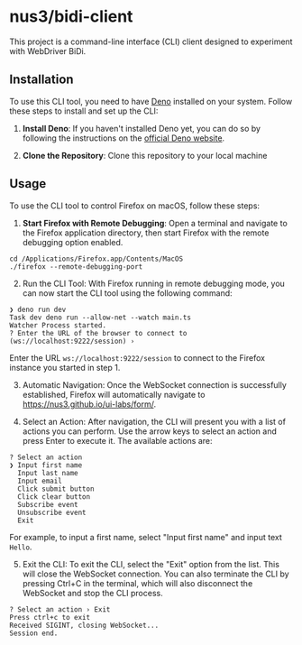 # nus3/bidi-client

This project is a command-line interface (CLI) client designed to experiment with WebDriver BiDi.

## Installation

To use this CLI tool, you need to have [Deno](https://deno.com/) installed on your system. Follow these steps to install and set up the CLI:

1. **Install Deno**: If you haven't installed Deno yet, you can do so by following the instructions on the [official Deno website](https://docs.deno.com/runtime/getting_started/installation/).

2. **Clone the Repository**: Clone this repository to your local machine

## Usage

To use the CLI tool to control Firefox on macOS, follow these steps:

1. **Start Firefox with Remote Debugging**: Open a terminal and navigate to the Firefox application directory, then start Firefox with the remote debugging option enabled.

```shell
cd /Applications/Firefox.app/Contents/MacOS
./firefox --remote-debugging-port
```

2. Run the CLI Tool: With Firefox running in remote debugging mode, you can now start the CLI tool using the following command:

```shell
❯ deno run dev
Task dev deno run --allow-net --watch main.ts
Watcher Process started.
? Enter the URL of the browser to connect to (ws://localhost:9222/session) ›
```

Enter the URL `ws://localhost:9222/session` to connect to the Firefox instance you started in step 1.

3. Automatic Navigation: Once the WebSocket connection is successfully established, Firefox will automatically navigate to https://nus3.github.io/ui-labs/form/.

4. Select an Action: After navigation, the CLI will present you with a list of actions you can perform. Use the arrow keys to select an action and press Enter to execute it. The available actions are:

```shell
? Select an action
❯ Input first name
  Input last name
  Input email
  Click submit button
  Click clear button
  Subscribe event
  Unsubscribe event
  Exit
```

For example, to input a first name, select "Input first name" and input text `Hello`.

5. Exit the CLI: To exit the CLI, select the "Exit" option from the list. This will close the WebSocket connection. You can also terminate the CLI by pressing Ctrl+C in the terminal, which will also disconnect the WebSocket and stop the CLI process.

```shell
? Select an action › Exit
Press ctrl+c to exit
Received SIGINT, closing WebSocket...
Session end.
```
